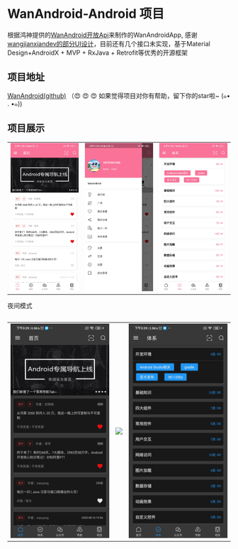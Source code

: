 # WanAndroid-Android 项目
根据鸿神提供的[WanAndroid开放Api](https://www.wanandroid.com/)来制作的WanAndroidApp, 感谢[wangjianxiandev的部分UI设计](https://github.com/wangjianxiandev/WanAndroidMvvm)，目前还有几个接口未实现，基于Material Design+AndroidX + MVP + RxJava + Retrofit等优秀的开源框架

## 项目地址
[WanAndroid(github)](https://github.com/lixiongh-hou/WanAndroid)  （:heart_eyes: ️:heart_eyes: ️:heart_eyes: ️如果觉得项目对你有帮助，留下你的star啦~ (๑• . •๑))

## 项目展示
<table>
    <tr>
        <td ><center><img src="https://github.com/lixiongh-hou/WanAndroid/blob/master/image/image1.jpg?x-oss-process=image/watermark,type_ZmFuZ3poZW5naGVpdGk,shadow_10,text_aHR0cHM6Ly9ibG9nLmNzZG4ubmV0L3FxXzM5NDI0MTQz,size_16,color_FFFFFF,t_70"></center></td>
        <td ><center><img src="https://github.com/lixiongh-hou/WanAndroid/blob/master/image/iamge2.jpg?x-oss-process=image/watermark,type_ZmFuZ3poZW5naGVpdGk,shadow_10,text_aHR0cHM6Ly9ibG9nLmNzZG4ubmV0L3FxXzM5NDI0MTQz,size_16,color_FFFFFF,t_70"></center></td>
        <td ><center><img src="https://github.com/lixiongh-hou/WanAndroid/blob/master/image/image3.jpg?x-oss-process=image/watermark,type_ZmFuZ3poZW5naGVpdGk,shadow_10,text_aHR0cHM6Ly9ibG9nLmNzZG4ubmV0L3FxXzM5NDI0MTQz,size_16,color_FFFFFF,t_70"></center></td>
    </tr>
</table>
<table>

夜间模式
<table>
    <tr>
        <td ><center><img src="https://github.com/lixiongh-hou/WanAndroid/blob/master/image/image4.jpg?x-oss-process=image/watermark,type_ZmFuZ3poZW5naGVpdGk,shadow_10,text_aHR0cHM6Ly9ibG9nLmNzZG4ubmV0L3FxXzM5NDI0MTQz,size_16,color_FFFFFF,t_70"></center></td>
        <td ><center><img src="https://github.com/lixiongh-hou/WanAndroid/blob/master/image/iamge5.jpg?x-oss-process=image/watermark,type_ZmFuZ3poZW5naGVpdGk,shadow_10,text_aHR0cHM6Ly9ibG9nLmNzZG4ubmV0L3FxXzM5NDI0MTQz,size_16,color_FFFFFF,t_70"></center></td>
        <td ><center><img src="https://github.com/lixiongh-hou/WanAndroid/blob/master/image/image6.jpg?x-oss-process=image/watermark,type_ZmFuZ3poZW5naGVpdGk,shadow_10,text_aHR0cHM6Ly9ibG9nLmNzZG4ubmV0L3FxXzM5NDI0MTQz,size_16,color_FFFFFF,t_70"></center></td>
    </tr>
</table>
<table>
